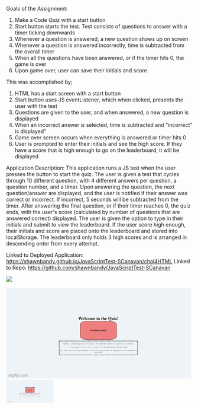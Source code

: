 Goals of the Assignment:
1. Make a Code Quiz with a start button
2. Start button starts the test. Test consists of questions to answer with a timer ticking downwards
3. Whenever a question is answered, a new question shows up on screen 
4. Whenever a question is answered incorrectly, time is subtracted from the overall timer
5. When all the questions have been answered, or if the timer hits 0, the game is over 
6. Upon game over, user can save their initials and score

This was accomplished by; 
1. HTML has a start screen with a start button
2. Start button uses JS eventListener, which when clicked, presents the user with the test
3. Questions are given to the user, and when answered, a new question is displayed 
4. When an incorrect answer is selected, time is subtracted and "incorrect" is displayed" 
5. Game over screen occurs when everything is answered or timer hits 0
6. User is prompted to enter their initials and see the high score. If they have a score that is high enough to go on the leaderboard, it will be displayed

Application Description: This application runs a JS test when the user presses the button to start the quiz. The user is given a test that cycles through 10 different question, with 4 different answers per question, a question number, and a timer. Upon answering the question, the next question/answer are displayed, and the user is notified if their answer was correct or incorrect. If incorrect, 5 seconds will be subtracted from the timer. After answering the final question, or if their timer reaches 0, the quiz ends, with the user's score (calculated by number of questions that are answered correct) displayed. The user is given the option to type in their initials and submit to view the leaderboard. If the user score high enough, their initials and score are placed onto the leaderboard and stored into localStorage. The leaderboard only holds 3 high scores and is arranged in descending order from every attempt. 

Linked to Deployed Application: https://shawnbandy.github.io/JavaScriptTest-SCanavan/chal4HTML
Linked to Repo: https://github.com/shawnbandy/JavaScriptTest-SCanavan


![](6o2867.gif)

![image description](/assets/img/6o2867.gif)
<img src="/assets/img/6o2867.gif" width="128"/>